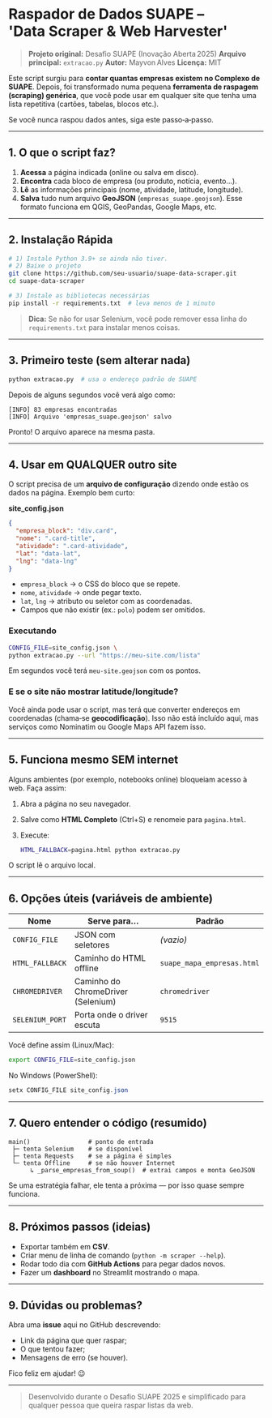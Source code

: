 # Raspador de Dados SUAPE – 'Data Scraper & Web Harvester'

> **Projeto original:** Desafio SUAPE (Inovação Aberta 2025)
> **Arquivo principal:** `extracao.py`
> **Autor:** Mayvon Alves
> **Licença:** MIT

Este script surgiu para **contar quantas empresas existem no Complexo de SUAPE**. Depois, foi transformado numa pequena **ferramenta de raspagem (scraping) genérica**, que você pode usar em qualquer site que tenha uma lista repetitiva (cartões, tabelas, blocos etc.).

Se você nunca raspou dados antes, siga este passo‑a‑passo.

---

## 1. O que o script faz?

1. **Acessa** a página indicada (online ou salva em disco).
2. **Encontra** cada bloco de empresa (ou produto, notícia, evento…).
3. **Lê** as informações principais (nome, atividade, latitude, longitude).
4. **Salva** tudo num arquivo **GeoJSON** (`empresas_suape.geojson`). Esse formato funciona em QGIS, GeoPandas, Google Maps, etc.

---

## 2. Instalação Rápida

```bash
# 1) Instale Python 3.9+ se ainda não tiver.
# 2) Baixe o projeto
git clone https://github.com/seu-usuario/suape-data-scraper.git
cd suape-data-scraper

# 3) Instale as bibliotecas necessárias
pip install -r requirements.txt  # leva menos de 1 minuto
```

> **Dica:** Se não for usar Selenium, você pode remover essa linha do `requirements.txt` para instalar menos coisas.

---

## 3. Primeiro teste (sem alterar nada)

```bash
python extracao.py  # usa o endereço padrão de SUAPE
```

Depois de alguns segundos você verá algo como:

```
[INFO] 83 empresas encontradas
[INFO] Arquivo 'empresas_suape.geojson' salvo
```

Pronto! O arquivo aparece na mesma pasta.

---

## 4. Usar em QUALQUER outro site

O script precisa de um **arquivo de configuração** dizendo onde estão os dados na página. Exemplo bem curto:

**site\_config.json**

```json
{
  "empresa_block": "div.card",
  "nome": ".card-title",
  "atividade": ".card-atividade",
  "lat": "data-lat",
  "lng": "data-lng"
}
```

* `empresa_block` → o CSS do bloco que se repete.
* `nome`, `atividade` → onde pegar texto.
* `lat`, `lng` → atributo ou seletor com as coordenadas.
* Campos que não existir (ex.: `polo`) podem ser omitidos.

### Executando

```bash
CONFIG_FILE=site_config.json \
python extracao.py --url "https://meu-site.com/lista"
```

Em segundos você terá `meu-site.geojson` com os pontos.

### E se o site não mostrar latitude/longitude?

Você ainda pode usar o script, mas terá que converter endereços em coordenadas (chama‑se **geocodificação**). Isso não está incluído aqui, mas serviços como Nominatim ou Google Maps API fazem isso.

---

## 5. Funciona mesmo SEM internet

Alguns ambientes (por exemplo, notebooks online) bloqueiam acesso à web. Faça assim:

1. Abra a página no seu navegador.
2. Salve como **HTML Completo** (Ctrl+S) e renomeie para `pagina.html`.
3. Execute:

   ```bash
   HTML_FALLBACK=pagina.html python extracao.py
   ```

O script lê o arquivo local.

---

## 6. Opções úteis (variáveis de ambiente)

| Nome            | Serve para…                        | Padrão                     |
| --------------- | ---------------------------------- | -------------------------- |
| `CONFIG_FILE`   | JSON com seletores                 | *(vazio)*                  |
| `HTML_FALLBACK` | Caminho do HTML offline            | `suape_mapa_empresas.html` |
| `CHROMEDRIVER`  | Caminho do ChromeDriver (Selenium) | `chromedriver`             |
| `SELENIUM_PORT` | Porta onde o driver escuta         | `9515`                     |

Você define assim (Linux/Mac):

```bash
export CONFIG_FILE=site_config.json
```

No Windows (PowerShell):

```ps1
setx CONFIG_FILE site_config.json
```

---

## 7. Quero entender o código (resumido)

```text
main()                # ponto de entrada
 ├─ tenta Selenium    # se disponível
 ├─ tenta Requests    # se a página é simples
 └─ tenta Offline     # se não houver Internet
      ↳ _parse_empresas_from_soup()  # extrai campos e monta GeoJSON
```

Se uma estratégia falhar, ele tenta a próxima — por isso quase sempre funciona.

---

## 8. Próximos passos (ideias)

* Exportar também em **CSV**.
* Criar menu de linha de comando (`python -m scraper --help`).
* Rodar todo dia com **GitHub Actions** para pegar dados novos.
* Fazer um **dashboard** no Streamlit mostrando o mapa.

---

## 9. Dúvidas ou problemas?

Abra uma **issue** aqui no GitHub descrevendo:

* Link da página que quer raspar;
* O que tentou fazer;
* Mensagens de erro (se houver).

Fico feliz em ajudar! 😉

---

> Desenvolvido durante o Desafio SUAPE 2025 e simplificado para qualquer pessoa que queira raspar listas da web.
